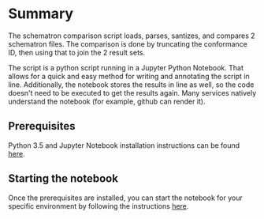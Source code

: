 # Summary

The schematron comparison script loads, parses, santizes, and compares 2 schematron files. The comparison is done by truncating the conformance ID, then using that to join the 2 result sets.

The script is a python script running in a Jupyter Python Notebook. That allows for a quick and easy method for writing and annotating the script in line. Additionally, the notebook stores the results in line as well, so the code doesn't need to be executed to get the results again. Many services natively understand the notebook (for example, github can render it).

## Prerequisites

Python 3.5 and Jupyter Notebook installation instructions can be found [here](http://jupyter.readthedocs.io/en/latest/install.html).

## Starting the notebook

Once the prerequisites are installed, you can start the notebook for your specific environment by following the instructions [here](http://jupyter.readthedocs.io/en/latest/running.html#running).